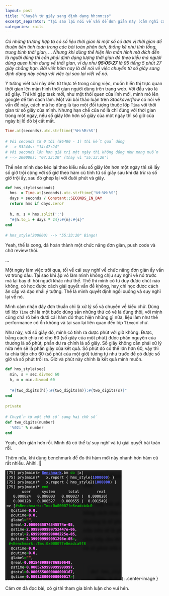 ```yaml
---
layout: post
title: "Chuyển từ giây sang định dạng hh:mm:ss"
excerpt_separator: "Tại sao lại nói về vấn đề đơn giản này (cảm nghĩ cá nhân) và so sánh với giải pháp sẵn có khi google."
categories: rails
---
```

_Có những trường hợp ta có số liệu thời gian là một số có đơn vị thời gian để thuận tiện tính toán trong các bài toán phân tích, thống kê như tính tổng, trung bình thời gian, ... Nhưng khi dùng thể hiện lên màn hình mà đích đến là người dùng thì cần phải định dạng lượng thời gian đó theo kiểu mà người dùng quen hình dung về thời gian, ví dụ như **95:05:27** là 95 tiếng 5 phút 27 giây chẳng hạn. Bài viết hôm nay là để nói về việc chuyển từ số giây sang định dạng này cộng với việc tại sao lại viết về nó._

Ý tưởng viết bài này đến từ thực tế trong công việc, muốn hiển thị trực quan thời gian lên màn hình thời gian người dùng trên trang web. Với đầu vào là số giây. Thì khi gặp task mới, như một thói quen của lính mới, mình mò lên google để tìm cách làm. Một vài bài thảo luận trên *Stackoverflow* có nói về vấn đề này, cách mà họ dùng là tạo một đối tượng thuộc lớp `Time` với thời gian từ số giây của mình. Nhưng hạn chế của nó là chỉ đúng với thời gian trong một ngày, nếu số giây lớn hơn số giây của một ngày thì số giờ của ngày bị lố đó bị cắt mất.

```ruby
Time.at(seconds).utc.strftime('%H:%M:%S')

# Với seconds từ 0 tới (86400 - 1) thì kết quả đúng
# --> 53244s: "14:47:24"
# Với seconds lớn hơn giá trị một ngày thì không đúng như mong muốn
# --> 200000s: "07:33:20" (thay vì "55:33:20")
```

Thế nên mình dao kéo lại theo kiểu nếu số giây lớn hơn một ngày thì sẽ lấy số giờ trội cộng với số giờ theo hàm cũ tính từ số giây sau khi đã trừ ra số giờ trội ấy, sau đó ghép lại với đuôi phút và giây.

```ruby
def hms_style(seconds)
  hms  = Time.at(seconds).utc.strftime('%H:%M:%S')
  days = seconds / Constant::SECONDS_IN_DAY
  return hms if days.zero?

  h, m, s = hms.split(':')
  "#{h.to_i + days * 24}:#{m}:#{s}"
end

# hms_style(200000) --> "55:33:20" Bingo!
```

Yeah, thế là xong, đã hoàn thành một chức năng đơn giản, push code và chờ review thôi.

...

Một ngày làm việc trôi qua, tối về cái suy nghĩ về chức năng đơn giản ấy vẩn vơ trong đầu. Tại sao khi ập vô làm mình không chịu suy nghĩ về nó trước mà lại bay đi hỏi người khác như thế. Thế thì mình có tư duy được chút nào không, có học được cách giải quyết vấn đề không, hay chỉ học được cách ăn cắp và đạo nhái ý tưởng. Thế là mình quyết định ngồi xuống và suy nghĩ lại về nó.

Mình cảm nhận đây đơn thuần chỉ là xử lý số và chuyển về kiểu chữ. Dùng tới lớp `Time`﻿ chỉ là một bước dùng sẵn những thứ có vẻ là đúng thôi, với mình cũng chả rõ bên dưới cái hàm đó thực hiện những gì nữa, liệu làm như thế performance có ổn không và tại sao lại liên quan đến lớp `Time`cơ chứ.

Như này, với số giây đó, mình có tính ra được phút với giờ không. Được, bằng cách chia nó cho 60 (số giây của một phút) được phần nguyên của thương là số phút, phần dư ra chính là số giây. Số giây không cần phải xử lý nữa nên sẽ là phần giây của kết quả. Số phút đó có thể lớn hơn 60, vậy thì ta chia tiếp cho 60 (số phút của một giờ) tương tự như trước để có được số giờ và số phút trồi ra. Giờ và phút này chính là kết quả mình muốn.

```ruby
def hms_style(sec)
  min, s = sec.divmod 60
  h, m = min.divmod 60

  "#{two_digits(h)}:#{two_digits(m)}:#{two_digits(s)}"
end

private

# Chuyển từ một chữ số sang hai chữ số
def two_digits(number)
  '%02i' % number
end
```

Yeah, đơn giản hơn rồi. Mình đã có thể tự suy nghĩ và tự giải quyết bài toán rồi.

Thêm nữa, khi dùng benchmark để đo thì hàm mới này nhanh hơn hàm cũ rất nhiều. Ahihi. 🤩

![HMS benchmark](/assets/images/hms-bench.png){: .center-image }

Cám ơn đã đọc bài, có gì thì tham gia bình luận cho vui hén.
